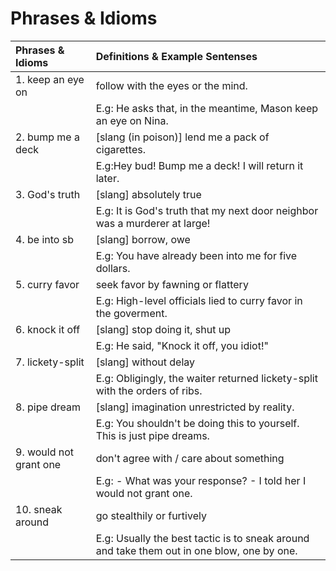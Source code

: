 # Phrases & Idioms

| Phrases & Idioms       | Definitions & Example Sentenses          |
| :--------------------- | :--------------------------------------- |
| 1. keep an eye on      | follow with the eyes or the mind.        |
|                        | E.g: He asks that, in the meantime, Mason keep an eye on Nina. |
| 2. bump me a deck      | [slang (in poison)]  lend me  a pack of cigarettes. |
|                        | E.g:Hey bud! Bump me a deck! I will return it later. |
| 3. God's truth         | [slang] absolutely true                  |
|                        | E.g: It is God's truth that my next door neighbor was a murderer at large! |
| 4. be into sb          | [slang] borrow, owe                      |
|                        | E.g: You have already been into me for five dollars. |
| 5. curry favor         | seek favor by fawning or flattery        |
|                        | E.g: High-level officials lied to curry favor in the goverment. |
| 6. knock it off        | [slang] stop doing it, shut up           |
|                        | E.g: He said, "Knock it off, you idiot!" |
| 7. lickety-split       | [slang] without delay                    |
|                        | E.g: Obligingly, the waiter returned lickety-split with the orders of ribs. |
| 8. pipe dream          | [slang] imagination unrestricted by reality. |
|                        | E.g: You shouldn't be doing this to yourself. This is just pipe dreams. |
| 9. would not grant one | don't agree with / care about something  |
|                        | E.g: - What was your response? - I told her I would not grant one. |
| 10. sneak around       | go stealthily or furtively               |
|                        | E.g: Usually the best tactic is to sneak around and take them out in one blow, one by one. |
